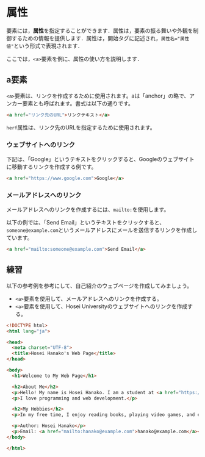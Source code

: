 # 属性

要素には，**属性**を指定することができます．属性は，要素の振る舞いや外観を制御するための情報を提供します．属性は，開始タグに記述され，`属性名="属性値"`という形式で表現されます．

ここでは，`<a>`要素を例に、属性の使い方を説明します．

## a要素

`<a>`要素は、リンクを作成するために使用されます。aは「anchor」の略で、アンカー要素とも呼ばれます。書式は以下の通りです。

```html
<a href="リンク先のURL">リンクテキスト</a>
```

`herf`属性は、リンク先のURLを指定するために使用されます。

### ウェブサイトへのリンク

下記は、「Google」というテキストをクリックすると、Googleのウェブサイトに移動するリンクを作成する例です。

```html
<a href="https://www.google.com">Google</a>
```

### メールアドレスへのリンク

メールアドレスへのリンクを作成するには、`mailto:`を使用します。

以下の例では、「Send Email」というテキストをクリックすると、`someone@example.com`というメールアドレスにメールを送信するリンクを作成しています。

```html
<a href="mailto:someone@example.com">Send Email</a>
```

## 練習

以下の参考例を参考にして、自己紹介のウェブページを作成してみましょう。
- `<a>`要素を使用して、メールアドレスへのリンクを作成する。
- `<a>`要素を使用して、Hosei Universityのウェブサイトへのリンクを作成する。

```html
<!DOCTYPE html>
<html lang="ja">

<head>
  <meta charset="UTF-8">
  <title>Hosei Hanako's Web Page</title>
</head>

<body>
  <h1>Welcome to My Web Page</h1>

  <h2>About Me</h2>
  <p>Hello! My name is Hosei Hanako. I am a student at <a href="https://www.hosei.ac.jp">Hosei University</a>.</p>
  <p>I love programming and web development.</p>

  <h2>My Hobbies</h2>
  <p>In my free time, I enjoy reading books, playing video games, and exploring new technologies.</p>

  <p>Author: Hosei Hanako</p>
  <p>Email: <a href="mailto:hanako@example.com">hanako@example.com</a></p>
</body>

</html>
```